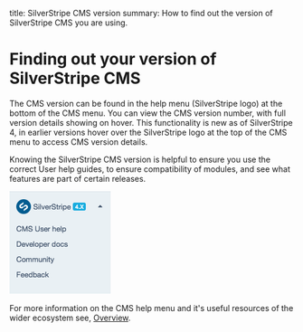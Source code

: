 title: SilverStripe CMS version
summary: How to find out the version of SilverStripe CMS you are using.

# Finding out your version of SilverStripe CMS

The CMS version can be found in the help menu (SilverStripe logo) at the bottom of the CMS menu. You can view the CMS version number, with full version details showing on hover. This functionality is new as of SilverStripe 4, in earlier versions hover over the SilverStripe logo at the top of the CMS menu to access CMS version details.

Knowing the SilverStripe CMS version is helpful to ensure you use the correct User help guides, to ensure compatibility of modules, and see what features are part of certain releases.

![CMS Help menu](../_images/CMS_help_menu.png)

For more information on the CMS help menu and it's useful resources of the wider ecosystem see, [Overview](overview/#cms-help-menu).

